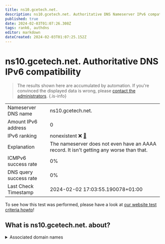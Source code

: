 ```yaml
---
title: ns10.gcetech.net.
description: ns10.gcetech.net. Authoritative DNS Nameserver IPv6 compatibility
published: true
date: 2024-02-03T01:07:26.308Z
tags: rank6, authdns
editor: markdown
dateCreated: 2024-02-03T01:07:25.152Z
---
```


# ns10.gcetech.net. Authoritative DNS IPv6 compatibility

> The results shown here are accumulated by automation. If you're convinced the displayed data is wrong, please [contact the administrators](/howto/chat). 
{.is-info}




|   |   |
| - | - |
| Nameserver DNS name | ns10.gcetech.net.
| Amount IPv6 address | 0
| IPv6 ranking | nonexistent :x: [🔗](/howto/ranking) |
| Explanation | The nameserver does not even have an AAAA record. It isn't getting any worse than that. |
| ICMPv6 success rate | 0%|
| DNS query success rate | 0% |
| Last Check Timestamp | 2024-02-02 17:03:55.190078+01:00 |

To see how this test was performed, please have a look at [our website test criteria howto](/howto/testcriteria/authdns)!


## What is ns10.gcetech.net. about?






<details>
<summary>Associated domain names</summary>

groupebpce.com

</details>
